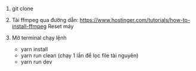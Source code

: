 1. git clone

2. Tải ffmpeg qua đường dẫn: https://www.hostinger.com/tutorials/how-to-install-ffmpeg
   Reset máy

3. Mở terminal chạy lệnh
    - yarn install
    - yarn run clean    (chạy 1 lần để lọc file tài nguyên)
    - yarn run dev
